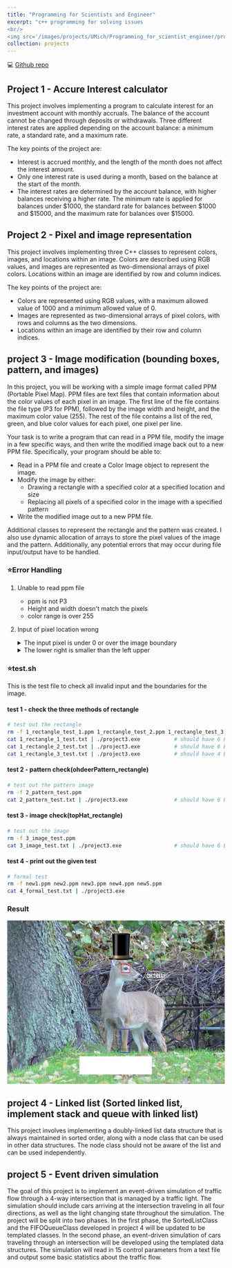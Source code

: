 ```yaml
---
title: "Programming for Scientists and Engineer"
excerpt: "c++ programming for solving issues
<br/>
<img src='/images/projects/UMich/Programming_for_scientist_engineer/project3_result.jpg'>"
collection: projects
---
```


:computer: [Github repo](https://github.com/yi-cheng-liu/Programming-for-Science-and-Engineering)

## Project 1 - Accure Interest calculator

This project involves implementing a program to calculate interest for an investment account with monthly accruals. The balance of the account cannot be changed through deposits or withdrawals. Three different interest rates are applied depending on the account balance: a minimum rate, a standard rate, and a maximum rate.

The key points of the project are:

* Interest is accrued monthly, and the length of the month does not affect the interest amount.
* Only one interest rate is used during a month, based on the balance at the start of the month.
* The interest rates are determined by the account balance, with higher balances receiving a higher rate. The minimum rate is applied for balances under \$1000, the standard rate for balances between \$1000 and \$15000, and the maximum rate for balances over \$15000.

## Project 2 - Pixel and image representation

This project involves implementing three C++ classes to represent colors, images, and locations within an image. Colors are described using RGB values, and images are represented as two-dimensional arrays of pixel colors. Locations within an image are identified by row and column indices.

The key points of the project are:

* Colors are represented using RGB values, with a maximum allowed value of 1000 and a minimum allowed value of 0.
* Images are represented as two-dimensional arrays of pixel colors, with rows and columns as the two dimensions.
* Locations within an image are identified by their row and column indices.

## project 3 - Image modification (bounding boxes, pattern, and images)

In this project, you will be working with a simple image format called PPM (Portable Pixel Map). PPM files are text files that contain information about the color values of each pixel in an image. The first line of the file contains the file type (P3 for PPM), followed by the image width and height, and the maximum color value (255). The rest of the file contains a list of the red, green, and blue color values for each pixel, one pixel per line.

Your task is to write a program that can read in a PPM file, modify the image in a few specific ways, and then write the modified image back out to a new PPM file. Specifically, your program should be able to:

* Read in a PPM file and create a Color Image object to represent the image.
* Modify the image by either:
  * Drawing a rectangle with a specified color at a specified location and size
  * Replacing all pixels of a specified color in the image with a specified pattern
* Write the modified image out to a new PPM file.

Additional classes to represent the rectangle and the pattern was created. I also use dynamic allocation of arrays to store the pixel values of the image and the pattern. Additionally, any potential errors that may occur during file input/output have to be handled.

### :star:Error Handling

1. Unable to read ppm file
    * ppm is not P3
    * Height and width doesn't match the pixels
    * color range is over 255

2. Input of pixel location wrong
    <details>
    <summary>The input pixel is under 0 or over the image boundary</summary>
    In this case, (449, 599) is valid and (450, 600) is invalid
    </details>
    <details>
    <summary>The lower right is smaller than the left upper</summary>
    upper left(10, 10) and lower right(8, 8) -> cause ERROR!
    </details>

### :star:test.sh

This is the test file to check all invalid input and the boundaries for the image.

#### test 1 - check the three methods of rectangle

```bash
# test out the rectangle
rm -f 1_rectangle_test_1.ppm 1_rectangle_test_2.ppm 1_rectangle_test_3.ppm
cat 1_rectangle_1_test.txt | ./project3.exe           # should have 6 ERROR!
cat 1_rectangle_2_test.txt | ./project3.exe           # should have 6 ERROR!
cat 1_rectangle_3_test.txt | ./project3.exe           # should have 4 ERROR!
```

#### test 2 - pattern check(ohdeerPattern_rectangle)

```bash
# test out the pattern image
rm -f 2_pattern_test.ppm
cat 2_pattern_test.txt | ./project3.exe               # should have 6 ERROR!
```

#### test 3 - image check(topHat_rectangle)

```bash
# test out the image
rm -f 3_image_test.ppm
cat 3_image_test.txt | ./project3.exe                 # should have 6 ERROR!
```

#### test 4 - print out the given test

```bash
# formal test
rm -f new1.ppm new2.ppm new3.ppm new4.ppm new5.ppm
cat 4_formal_test.txt | ./project3.exe
```

### Result

![deer reuslt](/images/projects/UMich/Programming_for_scientist_engineer/project3_result.jpg)

## project 4 - Linked list (Sorted linked list, implement stack and queue with linked list)

This project involves implementing a doubly-linked list data structure that is always maintained in sorted order, along with a node class that can be used in other data structures. The node class should not be aware of the list and can be used independently.

## project 5 - Event driven simulation

The goal of this project is to implement an event-driven simulation of traffic flow through a 4-way intersection that is managed by a traffic light. The simulation should include cars arriving at the intersection traveling in all four directions, as well as the light changing state throughout the simulation. The project will be split into two phases. In the first phase, the SortedListClass and the FIFOQueueClass developed in project 4 will be updated to be templated classes. In the second phase, an event-driven simulation of cars traveling through an intersection will be developed using the templated data structures. The simulation will read in 15 control parameters from a text file and output some basic statistics about the traffic flow.
